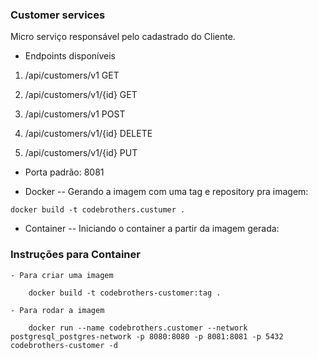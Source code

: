 ### Customer services

Micro serviço responsável pelo cadastrado do Cliente.

 - Endpoints disponíveis

 1. /api/customers/v1   GET
 
 2. /api/customers/v1/{id}  GET

 3. /api/customers/v1   POST

 4. /api/customers/v1/{id}  DELETE

 5. /api/customers/v1/{id}  PUT

 - Porta padrão: 8081
 
 - Docker
 -- Gerando a imagem com uma tag e repository pra imagem: 

```
docker build -t codebrothers.custumer .
```

- Container
-- Iniciando o container a partir da imagem gerada:



### Instruções para Container

    - Para criar uma imagem
        
        docker build -t codebrothers-customer:tag .

    - Para rodar a imagem

        docker run --name codebrothers.customer --network postgresql_postgres-network -p 8080:8080 -p 8081:8081 -p 5432 codebrothers-customer -d
